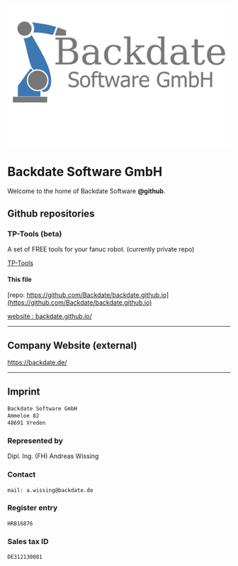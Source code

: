 ![Company_Logo](Company_Logo_2019_WithText1200x750_font_gray.png)

# Backdate Software GmbH
Welcome to the home of Backdate Software **@github**.




## Github repositories

### TP-Tools (beta)
A set of FREE tools for your fanuc robot. (currently private repo)

[TP-Tools](https://github.com/Backdate/TP-Tools)


#### This file

[repo: https://github.com/Backdate/backdate.github.io](https://github.com/Backdate/backdate.github.io)

[website : backdate.github.io/](https://backdate.github.io/)

---

## Company Website (external)

<a href="https://backdate.de/" target="_blank">https://backdate.de/</a>

---

## Imprint
```
Backdate Software GmbH
Ammeloe 82
48691 Vreden
```

### Represented by

Dipl. Ing. (FH) Andreas Wissing

### Contact

```
mail: a.wissing@backdate.de
```

### Register entry

```
HRB16876
```

### Sales tax ID

```
DE312130081
```
